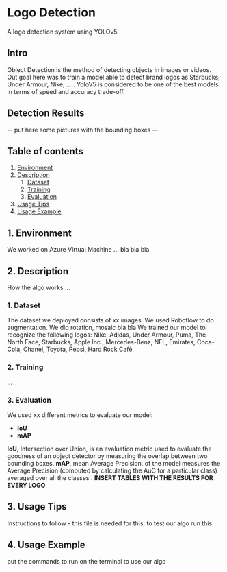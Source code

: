 # Logo Detection
A logo detection system using YOLOv5.

## Intro
Object Detection is the method of detecting objects in images or videos. Out goal here was to train a model able to detect brand logos as Starbucks, Under Armour, Nike, ... .
YoloV5 is considered to be one of the best models in terms of speed and accuracy trade-off.

## Detection Results
 -- put here some pictures with the bounding boxes --

## Table of contents
1. [ Environment ](#env)
2. [ Description ](#usage)
    1. [ Dataset ](#dataset)
    2. [ Training ](#train)
    3. [ Evaluation ](#eval)
3. [ Usage Tips ](#desc)
4. [ Usage Example ](#ex)


<a name="env"></a>
## 1. Environment
 We worked on Azure Virtual Machine ... bla bla bla
 
<a name="desc"></a>
## 2. Description
How the algo works ...

<a name="dataset"></a>
### 1. Dataset
The dataset we deployed consists of xx images. We used Roboflow to do augmentation. We did rotation, mosaic bla bla
We trained our model to recognize the following logos: Nike, Adidas, Under Armour, Puma, The North Face, Starbucks, Apple Inc., Mercedes-Benz, NFL, Emirates, Coca-Cola, Chanel, Toyota, Pepsi, Hard Rock Cafè.

<a name="train"></a>
### 2. Training
...

<a name="eval"></a>
### 3. Evaluation
We used xx different metrics to evaluate our model:
  - **IoU**
  - **mAP**

**IoU**, Intersection over Union, is an evaluation metric used to evaluate the goodness of an object detector by measuring the overlap between two bounding boxes.
**mAP**, mean Average Precision, of the model measures the Average Precision (computed by calculating the AuC for a particular class) averaged over all the classes .
**INSERT TABLES WITH THE RESULTS FOR EVERY LOGO**

<a name="usage"></a>
## 3. Usage Tips
 Instructions to follow - this file is needed for this; to test our algo run this
 
 <a name="ex"></a>
## 4. Usage Example
put the commands to run on the terminal to use our algo
